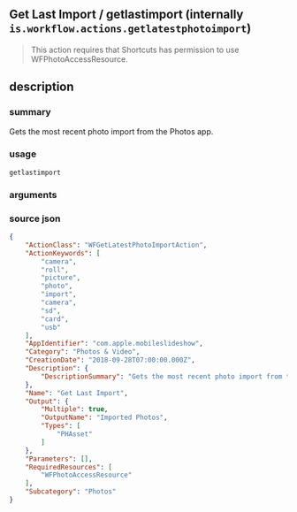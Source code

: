 
## Get Last Import / getlastimport (internally `is.workflow.actions.getlatestphotoimport`)


> This action requires that Shortcuts has permission to use WFPhotoAccessResource.


## description
### summary
Gets the most recent photo import from the Photos app.


### usage
`getlastimport `

### arguments


### source json

```json
{
	"ActionClass": "WFGetLatestPhotoImportAction",
	"ActionKeywords": [
		"camera",
		"roll",
		"picture",
		"photo",
		"import",
		"camera",
		"sd",
		"card",
		"usb"
	],
	"AppIdentifier": "com.apple.mobileslideshow",
	"Category": "Photos & Video",
	"CreationDate": "2018-09-28T07:00:00.000Z",
	"Description": {
		"DescriptionSummary": "Gets the most recent photo import from the Photos app."
	},
	"Name": "Get Last Import",
	"Output": {
		"Multiple": true,
		"OutputName": "Imported Photos",
		"Types": [
			"PHAsset"
		]
	},
	"Parameters": [],
	"RequiredResources": [
		"WFPhotoAccessResource"
	],
	"Subcategory": "Photos"
}
```
